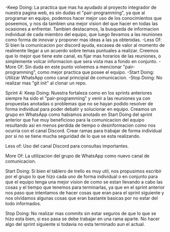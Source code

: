 -Keep Doing: La practica que mas ha ayudado al proyecto integrador de nuestra pagina web, es sin dudas el "pair-programming", ya que al programar en equipo, podemos hacer mejor uso de los conocimientos que poseemos, y nos da tambien una mejor vision del que hacer en todas las ocasiones a enfrentar. Tambien destacamos, la busqueda de informacion individual de cada miembro del equipo, que luego llevamos a las reuniones como forma de innovar y proponer mas ideas a las ya obtenidas.
-Less Of: Si bien la comunicacion por discord ayuda, escasea de valor al momento de realmente llegar a un acuerdo sobre temas puntuales a realizar. Creemos que lo mejor que tiene este canal, es fijar mas horarios de las reuniones, o simplemente volcar informacion que sera vista mas a fondo en conjunto.
-More Of: Sin duda en este punto volvemos a mencionar "pair-programming", como mejor practica que posee el equipo. 
-Start Doing: Utilizar WhatsApp como canal principial de comunicacion.
-Stop Doing: No realizar mas "git init" al clonar un repo.

Sprint 4:
Keep Doing: Nuestra fortaleza como en los sprints anteriores siempre ha sido el "pair-programming" y venir a las reuniones ya con propuestas anotadas o problemas que no se hayan podido resolver de forma individual para poder debatir y solucionar en equipo. 
Creamos un grupo en WhatsApp como habiamos anotado en Start Doing del sprint anterior que fue muy beneficioso para la comunicacion del equipo resultando asi en menos perdida de tiempo o desinformacion como nos ocurria con el canal Discord. 
Crear ramas para trabajar de forma individual por si no se tiene mucha seguridad de lo que se esta realizando.

Less of: Uso del canal Discord para consultas importantes.

More Of: La utilizacion del grupo de WhatsApp como nuevo canal de comunicacion.

Start Doing: Si bien el tablero de trello es muy util, nos propusimos escribir por el grupo lo que hizo cada uno de forma individual o en conjunto para que el equipo tenga una mejor vision de como se estan llevando a cabo las cosas y el tiempo que tenemos para terminarlas, ya que en el sprint anterior nos paso que intentamos de hacer cosas que eran para el sprint siguiente y nos olvidamos algunas cosas que eran bastante basicas por no estar del todo informados.

Stop Doing: No realizar mas commits sin estar seguros de que lo que se hizo esta bien, si eso pasa se debe trabajar en una rama aparte.
No hacer algo del sprint siguiente si todavia no esta terminado aun el actual.
